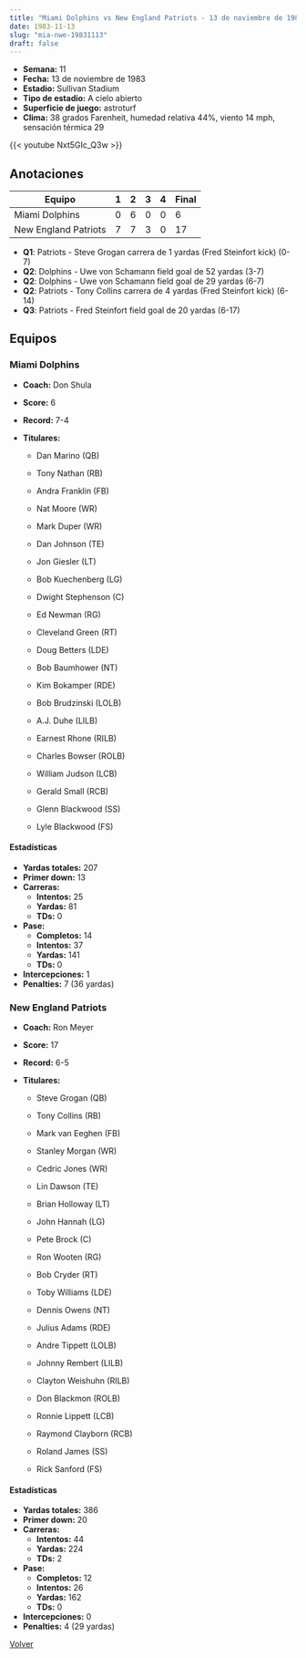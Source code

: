 ```yaml
---
title: "Miami Dolphins vs New England Patriots - 13 de noviembre de 1983"
date: 1983-11-13
slug: "mia-nwe-19831113"
draft: false
---
```


- **Semana:** 11
- **Fecha:** 13 de noviembre de 1983
- **Estadio:** Sullivan Stadium
- **Tipo de estadio:** A cielo abierto
- **Superficie de juego:** astroturf
- **Clima:** 38 grados Farenheit, humedad relativa 44%, viento 14 mph, sensación térmica 29


{{< youtube Nxt5GIc_Q3w >}}


## Anotaciones
| Equipo | 1 | 2 | 3 | 4 | Final |
|--------|---|---|---|---|-------|
| Miami Dolphins  | 0 | 6 | 0 | 0  | 6 |
| New England Patriots  | 7 | 7 | 3 | 0  | 17 |
- **Q1**: Patriots - Steve Grogan carrera de 1 yardas (Fred Steinfort kick) (0-7)
- **Q2**: Dolphins - Uwe von Schamann field goal de 52 yardas (3-7)
- **Q2**: Dolphins - Uwe von Schamann field goal de 29 yardas (6-7)
- **Q2**: Patriots - Tony Collins carrera de 4 yardas (Fred Steinfort kick) (6-14)
- **Q3**: Patriots - Fred Steinfort field goal de 20 yardas (6-17)


## Equipos


### Miami Dolphins
* **Coach:** Don Shula
* **Score:** 6
* **Record:** 7-4
* **Titulares:** 

  * Dan Marino (QB) 

  * Tony Nathan (RB) 

  * Andra Franklin (FB) 

  * Nat Moore (WR) 

  * Mark Duper (WR) 

  * Dan Johnson (TE) 

  * Jon Giesler (LT) 

  * Bob Kuechenberg (LG) 

  * Dwight Stephenson (C) 

  * Ed Newman (RG) 

  * Cleveland Green (RT) 

  * Doug Betters (LDE) 

  * Bob Baumhower (NT) 

  * Kim Bokamper (RDE) 

  * Bob Brudzinski (LOLB) 

  * A.J. Duhe (LILB) 

  * Earnest Rhone (RILB) 

  * Charles Bowser (ROLB) 

  * William Judson (LCB) 

  * Gerald Small (RCB) 

  * Glenn Blackwood (SS) 

  * Lyle Blackwood (FS) 

#### Estadísticas
* **Yardas totales:** 207
* **Primer down:** 13
* **Carreras:**
  * **Intentos:** 25
  * **Yardas:** 81
  * **TDs:** 0
* **Pase:**
  * **Completos:** 14
  * **Intentos:** 37
  * **Yardas:** 141
  * **TDs:** 0
* **Intercepciones:** 1
* **Penalties:** 7 (36 yardas)

### New England Patriots
* **Coach:** Ron Meyer
* **Score:** 17
* **Record:** 6-5
* **Titulares:** 

  * Steve Grogan (QB) 

  * Tony Collins (RB) 

  * Mark van Eeghen (FB) 

  * Stanley Morgan (WR) 

  * Cedric Jones (WR) 

  * Lin Dawson (TE) 

  * Brian Holloway (LT) 

  * John Hannah (LG) 

  * Pete Brock (C) 

  * Ron Wooten (RG) 

  * Bob Cryder (RT) 

  * Toby Williams (LDE) 

  * Dennis Owens (NT) 

  * Julius Adams (RDE) 

  * Andre Tippett (LOLB) 

  * Johnny Rembert (LILB) 

  * Clayton Weishuhn (RILB) 

  * Don Blackmon (ROLB) 

  * Ronnie Lippett (LCB) 

  * Raymond Clayborn (RCB) 

  * Roland James (SS) 

  * Rick Sanford (FS) 

#### Estadísticas
* **Yardas totales:** 386
* **Primer down:** 20
* **Carreras:**
  * **Intentos:** 44
  * **Yardas:** 224
  * **TDs:** 2
* **Pase:**
  * **Completos:** 12
  * **Intentos:** 26
  * **Yardas:** 162
  * **TDs:** 0
* **Intercepciones:** 0
* **Penalties:** 4 (29 yardas)


[Volver](/historia/1983)
